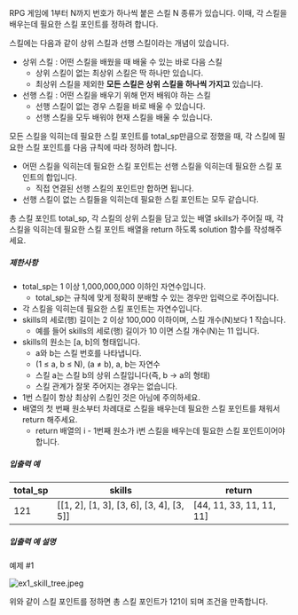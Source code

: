 RPG 게임에 1부터 N까지 번호가 하나씩 붙은 스킬 N 종류가 있습니다. 이때, 각 스킬을 배우는데 필요한 스킬 포인트를 정하려 합니다.

스킬에는 다음과 같이 상위 스킬과 선행 스킬이라는 개념이 있습니다.

- 상위 스킬 : 어떤 스킬을 배웠을 때 배울 수 있는 바로 다음 스킬
  - 상위 스킬이 없는 최상위 스킬은 딱 하나만 있습니다.
  - 최상위 스킬을 제외한 **모든 스킬은 상위 스킬을 하나씩 가지고** 있습니다.
- 선행 스킬 : 어떤 스킬을 배우기 위해 먼저 배워야 하는 스킬
  - 선행 스킬이 없는 경우 스킬을 바로 배울 수 있습니다.
  - 선행 스킬을 모두 배워야 현재 스킬을 배울 수 있습니다.

모든 스킬을 익히는데 필요한 스킬 포인트를 total_sp만큼으로 정했을 때, 각 스킬에 필요한 스킬 포인트를 다음 규칙에 따라 정하려 합니다.

- 어떤 스킬을 익히는데 필요한 스킬 포인트는 선행 스킬을 익히는데 필요한 스킬 포인트의 합입니다.
  - 직접 연결된 선행 스킬의 포인트만 합하면 됩니다.
- 선행 스킬이 없는 스킬들을 익히는데 필요한 스킬 포인트는 모두 같습니다.

총 스킬 포인트 total_sp, 각 스킬의 상위 스킬을 담고 있는 배열 skills가 주어질 때, 각 스킬을 익히는데 필요한 스킬 포인트 배열을 return 하도록 solution 함수를 작성해주세요.

##### 제한사항

- total_sp는 1 이상 1,000,000,000 이하인 자연수입니다.
  - total_sp는 규칙에 맞게 정확히 분배할 수 있는 경우만 입력으로 주어집니다.
- 각 스킬을 익히는데 필요한 스킬 포인트는 자연수입니다.
- skills의 세로(행) 길이는 2 이상 100,000 이하이며, 스킬 개수(N)보다 1 작습니다.
  - 예를 들어 skills의 세로(행) 길이가 10 이면 스킬 개수(N)는 11 입니다.
- skills의 원소는 [a, b]의 형태입니다.
  - a와 b는 스킬 번호를 나타냅니다.
  - (1 ≤ a, b ≤ N), (a ≠ b), a, b는 자연수
  - 스킬 a는 스킬 b의 상위 스킬입니다(즉, b → a의 형태)
  - 스킬 관계가 잘못 주어지는 경우는 없습니다.
- 1번 스킬이 항상 최상위 스킬인 것은 아님에 주의하세요.
- 배열의 첫 번째 원소부터 차례대로 스킬을 배우는데 필요한 스킬 포인트를 채워서 return 해주세요.
  - return 배열의 i - 1번째 원소가 i번 스킬을 배우는데 필요한 스킬 포인트이어야 합니다.

##### 입출력 예

| total_sp | skills                                   | return                   |
| -------- | ---------------------------------------- | ------------------------ |
| 121      | [[1, 2], [1, 3], [3, 6], [3, 4], [3, 5]] | [44, 11, 33, 11, 11, 11] |

##### 입출력 예 설명

예제 #1

![ex1_skill_tree.jpeg](https://grepp-programmers.s3.amazonaws.com/files/ybm/d3dbe910b2/c4db02c2-d8f8-4354-aabc-321adb687eb6.jpeg)

위와 같이 스킬 포인트를 정하면 총 스킬 포인트가 121이 되며 조건을 만족합니다.